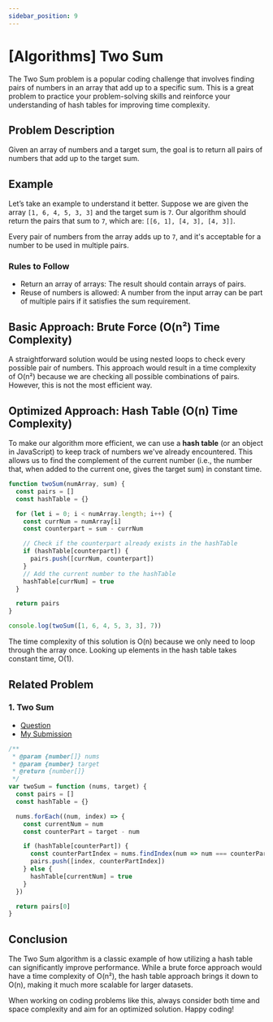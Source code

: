 ```yaml
---
sidebar_position: 9
---
```


# [Algorithms] Two Sum

The Two Sum problem is a popular coding challenge that involves finding pairs of numbers in an array that add up to a specific sum. This is a great problem to practice your problem-solving skills and reinforce your understanding of hash tables for improving time complexity.

## Problem Description

Given an array of numbers and a target sum, the goal is to return all pairs of numbers that add up to the target sum.

## Example

Let’s take an example to understand it better. Suppose we are given the array `[1, 6, 4, 5, 3, 3]` and the target sum is `7`. Our algorithm should return the pairs that sum to `7`, which are: `[[6, 1], [4, 3], [4, 3]]`.

Every pair of numbers from the array adds up to `7`, and it's acceptable for a number to be used in multiple pairs.

### Rules to Follow

- Return an array of arrays: The result should contain arrays of pairs.
- Reuse of numbers is allowed: A number from the input array can be part of multiple pairs if it satisfies the sum requirement.

## Basic Approach: Brute Force (O(n²) Time Complexity)

A straightforward solution would be using nested loops to check every possible pair of numbers. This approach would result in a time complexity of O(n²) because we are checking all possible combinations of pairs. However, this is not the most efficient way.

## Optimized Approach: Hash Table (O(n) Time Complexity)

To make our algorithm more efficient, we can use a **hash table** (or an object in JavaScript) to keep track of numbers we've already encountered. This allows us to find the complement of the current number (i.e., the number that, when added to the current one, gives the target sum) in constant time.

```javascript
function twoSum(numArray, sum) {
  const pairs = []
  const hashTable = {}

  for (let i = 0; i < numArray.length; i++) {
    const currNum = numArray[i]
    const counterpart = sum - currNum

    // Check if the counterpart already exists in the hashTable
    if (hashTable[counterpart]) {
      pairs.push([currNum, counterpart])
    }
    // Add the current number to the hashTable
    hashTable[currNum] = true
  }

  return pairs
}

console.log(twoSum([1, 6, 4, 5, 3, 3], 7))
```

The time complexity of this solution is O(n) because we only need to loop through the array once. Looking up elements in the hash table takes constant time, O(1).

## Related Problem

### 1. Two Sum

- [Question](https://leetcode.com/problems/two-sum/description/)
- [My Submission](https://leetcode.com/problems/two-sum/submissions/1431424791)

```javascript
/**
 * @param {number[]} nums
 * @param {number} target
 * @return {number[]}
 */
var twoSum = function (nums, target) {
  const pairs = []
  const hashTable = {}

  nums.forEach((num, index) => {
    const currentNum = num
    const counterPart = target - num

    if (hashTable[counterPart]) {
      const counterPartIndex = nums.findIndex(num => num === counterPart)
      pairs.push([index, counterPartIndex])
    } else {
      hashTable[currentNum] = true
    }
  })

  return pairs[0]
}
```

## Conclusion

The Two Sum algorithm is a classic example of how utilizing a hash table can significantly improve performance. While a brute force approach would have a time complexity of O(n²), the hash table approach brings it down to O(n), making it much more scalable for larger datasets.

When working on coding problems like this, always consider both time and space complexity and aim for an optimized solution. Happy coding!
